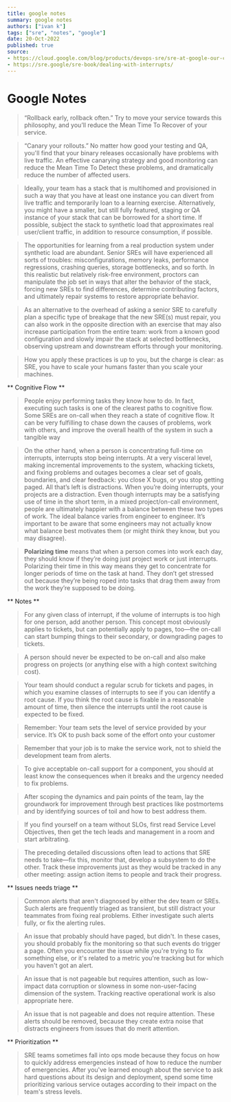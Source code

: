 ```yaml
---
title: google notes
summary: google notes
authors: ["ivan k"]
tags: ["sre", "notes", "google"]
date: 20-Oct-2022
published: true
source:
- https://cloud.google.com/blog/products/devops-sre/sre-at-google-our-complete-list-of-cre-life-lessons
- https://sre.google/sre-book/dealing-with-interrupts/
---
```


# Google Notes

> “Rollback early, rollback often.” Try to move your service towards this philosophy, and you’ll reduce the Mean Time To Recover of your service.

> “Canary your rollouts.” No matter how good your testing and QA, you'll find that your binary releases occasionally have problems with live traffic. An effective canarying strategy and good monitoring can reduce the Mean Time To Detect these problems, and dramatically reduce the number of affected users.

> Ideally, your team has a stack that is multihomed and provisioned in such a way that you have at least one instance you can divert from live traffic and temporarily loan to a learning exercise. Alternatively, you might have a smaller, but still fully featured, staging or QA instance of your stack that can be borrowed for a short time. If possible, subject the stack to synthetic load that approximates real user/client traffic, in addition to resource consumption, if possible.

> The opportunities for learning from a real production system under synthetic load are abundant. Senior SREs will have experienced all sorts of troubles: misconfigurations, memory leaks, performance regressions, crashing queries, storage bottlenecks, and so forth. In this realistic but relatively risk-free environment, proctors can manipulate the job set in ways that alter the behavior of the stack, forcing new SREs to find differences, determine contributing factors, and ultimately repair systems to restore appropriate behavior.

> As an alternative to the overhead of asking a senior SRE to carefully plan a specific type of breakage that the new SRE(s) must repair, you can also work in the opposite direction with an exercise that may also increase participation from the entire team: work from a known good configuration and slowly impair the stack at selected bottlenecks, observing upstream and downstream efforts through your monitoring.

> How you apply these practices is up to you, but the charge is clear: as SRE, you have to scale your humans faster than you scale your machines.

** Cognitive Flow **

> People enjoy performing tasks they know how to do. In fact, executing such tasks is one of the clearest paths to cognitive flow. Some SREs are on-call when they reach a state of cognitive flow. It can be very fulfilling to chase down the causes of problems, work with others, and improve the overall health of the system in such a tangible way

> On the other hand, when a person is concentrating full-time on interrupts, interrupts stop being interrupts. At a very visceral level, making incremental improvements to the system, whacking tickets, and fixing problems and outages becomes a clear set of goals, boundaries, and clear feedback: you close X bugs, or you stop getting paged. All that’s left is distractions. When you’re doing interrupts, your projects are a distraction. Even though interrupts may be a satisfying use of time in the short term, in a mixed project/on-call environment, people are ultimately happier with a balance between these two types of work. The ideal balance varies from engineer to engineer. It’s important to be aware that some engineers may not actually know what balance best motivates them (or might think they know, but you may disagree).

> **Polarizing time** means that when a person comes into work each day, they should know if they’re doing just project work or just interrupts. Polarizing their time in this way means they get to concentrate for longer periods of time on the task at hand. They don’t get stressed out because they’re being roped into tasks that drag them away from the work they’re supposed to be doing.

** Notes **

> For any given class of interrupt, if the volume of interrupts is too high for one person, add another person. This concept most obviously applies to tickets, but can potentially apply to pages, too—the on-call can start bumping things to their secondary, or downgrading pages to tickets.

> A person should never be expected to be on-call and also make progress on projects (or anything else with a high context switching cost).

> Your team should conduct a regular scrub for tickets and pages, in which you examine classes of interrupts to see if you can identify a root cause. If you think the root cause is fixable in a reasonable amount of time, then silence the interrupts until the root cause is expected to be fixed.

> Remember:  Your team sets the level of service provided by your service.  It’s OK to push back some of the effort onto your customer

> Remember that your job is to make the service work, not to shield the development team from alerts.

> To give acceptable on-call support for a component, you should at least know the consequences when it breaks and the urgency needed to fix problems.

> After scoping the dynamics and pain points of the team, lay the groundwork for improvement through best practices like postmortems and by identifying sources of toil and how to best address them.

> If you find yourself on a team without SLOs, first read Service Level Objectives, then get the tech leads and management in a room and start arbitrating.

> The preceding detailed discussions often lead to actions that SRE needs to take—fix this, monitor that, develop a subsystem to do the other. Track these improvements just as they would be tracked in any other meeting: assign action items to people and track their progress. 

** Issues needs triage **

> Common alerts that aren't diagnosed by either the dev team or SREs. Such alerts are frequently triaged as transient, but still distract your teammates from fixing real problems. Either investigate such alerts fully, or fix the alerting rules.

> An issue that probably should have paged, but didn't. In these cases, you should probably fix the monitoring so that such events do trigger a page. Often you encounter the issue while you're trying to fix something else, or it's related to a metric you're tracking but for which you haven't got an alert.

> An issue that is not pageable but requires attention, such as low-impact data corruption or slowness in some non-user-facing dimension of the system. Tracking reactive operational work is also appropriate here.

>  An issue that is not pageable and does not require attention. These alerts should be removed, because they create extra noise that distracts engineers from issues that do merit attention.

** Prioritization **

> SRE teams sometimes fall into ops mode because they focus on how to quickly address emergencies instead of how to reduce the number of emergencies. After you've learned enough about the service to ask hard questions about its design and deployment, spend some time prioritizing various service outages according to their impact on the team's stress levels.

